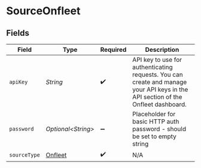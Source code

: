 # SourceOnfleet


## Fields

| Field                                                                                                                            | Type                                                                                                                             | Required                                                                                                                         | Description                                                                                                                      |
| -------------------------------------------------------------------------------------------------------------------------------- | -------------------------------------------------------------------------------------------------------------------------------- | -------------------------------------------------------------------------------------------------------------------------------- | -------------------------------------------------------------------------------------------------------------------------------- |
| `apiKey`                                                                                                                         | *String*                                                                                                                         | :heavy_check_mark:                                                                                                               | API key to use for authenticating requests. You can create and manage your API keys in the API section of the Onfleet dashboard. |
| `password`                                                                                                                       | *Optional\<String>*                                                                                                              | :heavy_minus_sign:                                                                                                               | Placeholder for basic HTTP auth password - should be set to empty string                                                         |
| `sourceType`                                                                                                                     | [Onfleet](../../models/shared/Onfleet.md)                                                                                        | :heavy_check_mark:                                                                                                               | N/A                                                                                                                              |